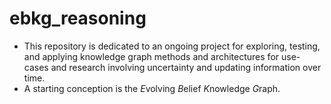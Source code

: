 # ebkg_reasoning
- This repository is dedicated to an ongoing project for exploring, testing, and applying knowledge graph methods and architectures for use-cases and research involving uncertainty and updating information over time.
- A starting conception is the *E*volving *B*elief *K*nowledge *G*raph.
